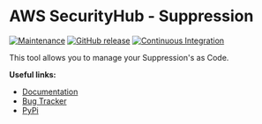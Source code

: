 # AWS SecurityHub - Suppression

[![Maintenance](https://img.shields.io/badge/Maintained-yes-green.svg)](https://github.com/Nr18/aws-securityhub-suppression/graphs/commit-activity)
[![GitHub release](https://img.shields.io/github/release/binxio/aws-securityhub-suppression.svg)](https://github.com/binxio/aws-securityhub-suppression/releases/)
[![Continuous Integration](https://github.com/binxio/aws-securityhub-suppression/actions/workflows/ci.yml/badge.svg)](https://github.com/binxio/aws-securityhub-suppression/actions/workflows/ci.yml)

This tool allows you to manage your Suppression's as Code.

**Useful links:**
- [Documentation](https://binxio.github.io/aws-securityhub-suppression/)
- [Bug Tracker](https://github.com/binxio/aws-securityhub-suppression/issues)
- [PyPi](https://pypi.org/project/aws-securityhub-suppression/)
